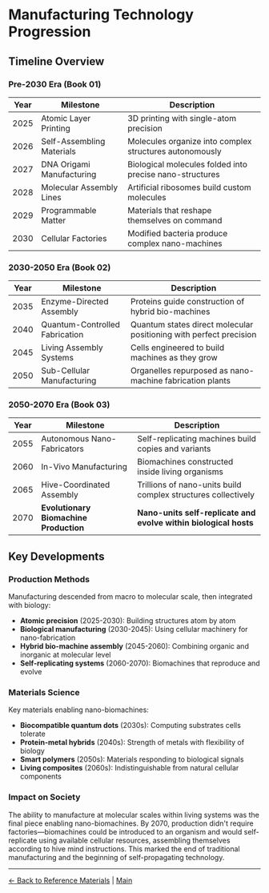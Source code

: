 # Manufacturing Technology Progression

## Timeline Overview

### Pre-2030 Era (Book 01)
| Year  | Milestone | Description |
|-------|-----------|-------------|
| 2025  | Atomic Layer Printing | 3D printing with single-atom precision |
| 2026  | Self-Assembling Materials | Molecules organize into complex structures autonomously |
| 2027  | DNA Origami Manufacturing | Biological molecules folded into precise nano-structures |
| 2028  | Molecular Assembly Lines | Artificial ribosomes build custom molecules |
| 2029  | Programmable Matter | Materials that reshape themselves on command |
| 2030  | Cellular Factories | Modified bacteria produce complex nano-machines |

### 2030-2050 Era (Book 02)
| Year  | Milestone | Description |
|-------|-----------|-------------|
| 2035  | Enzyme-Directed Assembly | Proteins guide construction of hybrid bio-machines |
| 2040  | Quantum-Controlled Fabrication | Quantum states direct molecular positioning with perfect precision |
| 2045  | Living Assembly Systems | Cells engineered to build machines as they grow |
| 2050  | Sub-Cellular Manufacturing | Organelles repurposed as nano-machine fabrication plants |

### 2050-2070 Era (Book 03)
| Year  | Milestone | Description |
|-------|-----------|-------------|
| 2055  | Autonomous Nano-Fabricators | Self-replicating machines build copies and variants |
| 2060  | In-Vivo Manufacturing | Biomachines constructed inside living organisms |
| 2065  | Hive-Coordinated Assembly | Trillions of nano-units build complex structures collectively |
| 2070  | **Evolutionary Biomachine Production** | **Nano-units self-replicate and evolve within biological hosts** |

## Key Developments

### Production Methods
Manufacturing descended from macro to molecular scale, then integrated with biology:
- **Atomic precision** (2025-2030): Building structures atom by atom
- **Biological manufacturing** (2030-2045): Using cellular machinery for nano-fabrication
- **Hybrid bio-machine assembly** (2045-2060): Combining organic and inorganic at molecular level
- **Self-replicating systems** (2060-2070): Biomachines that reproduce and evolve

### Materials Science
Key materials enabling nano-biomachines:
- **Biocompatible quantum dots** (2030s): Computing substrates cells tolerate
- **Protein-metal hybrids** (2040s): Strength of metals with flexibility of biology
- **Smart polymers** (2050s): Materials responding to biological signals
- **Living composites** (2060s): Indistinguishable from natural cellular components

### Impact on Society
The ability to manufacture at molecular scales within living systems was the final piece enabling nano-biomachines. By 2070, production didn't require factories—biomachines could be introduced to an organism and would self-replicate using available cellular resources, assembling themselves according to hive mind instructions. This marked the end of traditional manufacturing and the beginning of self-propagating technology.

---

[← Back to Reference Materials](./README.md) | [Main](../README.md)


